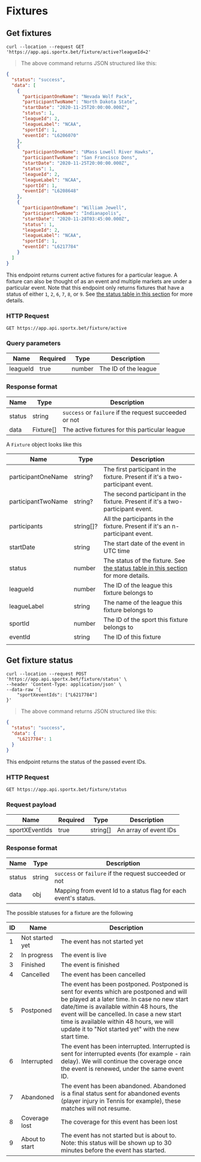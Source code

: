 # Fixtures

## Get fixtures

```shell
curl --location --request GET 'https://app.api.sportx.bet/fixture/active?leagueId=2'
```

> The above command returns JSON structured like this:

```json
{
  "status": "success",
  "data": [
    {
      "participantOneName": "Nevada Wolf Pack",
      "participantTwoName": "North Dakota State",
      "startDate": "2020-11-25T20:00:00.000Z",
      "status": 1,
      "leagueId": 2,
      "leagueLabel": "NCAA",
      "sportId": 1,
      "eventId": "L6206070"
    },
    {
      "participantOneName": "UMass Lowell River Hawks",
      "participantTwoName": "San Francisco Dons",
      "startDate": "2020-11-25T20:00:00.000Z",
      "status": 1,
      "leagueId": 2,
      "leagueLabel": "NCAA",
      "sportId": 1,
      "eventId": "L6208648"
    },
    {
      "participantOneName": "William Jewell",
      "participantTwoName": "Indianapolis",
      "startDate": "2020-11-28T03:45:00.000Z",
      "status": 1,
      "leagueId": 2,
      "leagueLabel": "NCAA",
      "sportId": 1,
      "eventId": "L6217784"
    }
  ]
}
```

This endpoint returns current active fixtures for a particular league. A fixture can also be thought of as an event and multiple markets are under a particular event. Note that this endpoint only returns fixtures that have a status of either `1`, `2`, `6`, `7`, `8`, or `9`. See [the status table in this section](#get-fixture-status) for more details.

### HTTP Request

`GET https://app.api.sportx.bet/fixture/active`

### Query parameters

Name | Required | Type | Description
--- | --- | --- | ---
leagueId | true | number | The ID of the league

### Response format

| Name   | Type      | Description                                            |
| ------ | --------- | ------------------------------------------------------ |
| status | string    | `success` or `failure` if the request succeeded or not |
| data   | Fixture[] | The active fixtures for this particular league         |

A `Fixture` object looks like this

| Name               | Type      | Description                                                                                              |
| ------------------ | --------- | -------------------------------------------------------------------------------------------------------- |
| participantOneName | string?   | The first participant in the fixture. Present if it's a two-participant event.                           |
| participantTwoName | string?   | The second participant in the fixture. Present if it's a two-participant event.                          |
| participants       | string[]? | All the participants in the fixture. Present if it's an n-participant event.                             |
| startDate          | string    | The start date of the event in UTC time                                                                  |
| status             | number    | The status of the fixture. See [the status table in this section](#get-fixture-status) for more details. |
| leagueId           | number    | The ID of the league this fixture belongs to                                                             |
| leagueLabel        | string    | The name of the league this fixture belongs to                                                           |
| sportId            | number    | The ID of the sport this fixture belongs to                                                              |
| eventId            | string    | The ID of this fixture                                                                                   |
|                    |

## Get fixture status

```shell
curl --location --request POST 'https://app.api.sportx.bet/fixture/status' \
--header 'Content-Type: application/json' \
--data-raw '{
    "sportXeventIds": ["L6217784"]
}'
```

> The above command returns JSON structured like this:

```json
{
  "status": "success",
  "data": {
    "L6217784": 1
  }
}
```

This endpoint returns the status of the passed event IDs.

### HTTP Request

`GET https://app.api.sportx.bet/fixture/status`

### Request payload

| Name           | Required | Type     | Description           |
| -------------- | -------- | -------- | --------------------- |
| sportXEventIds | true     | string[] | An array of event IDs |

### Response format

Name | Type | Description
--- | --- | ---
status | string | `success` or `failure` if the request succeeded or not
data | obj | Mapping from event Id to a status flag for each event's status.

The possible statuses for a fixture are the following

| ID  | Name            | Description                                                                                                                                                                                                                                                                                                                         |
| --- | --------------- | ----------------------------------------------------------------------------------------------------------------------------------------------------------------------------------------------------------------------------------------------------------------------------------------------------------------------------------- |
| 1   | Not started yet | The event has not started yet                                                                                                                                                                                                                                                                                                       |
| 2   | In progress     | The event is live                                                                                                                                                                                                                                                                                                                   |
| 3   | Finished        | The event is finished                                                                                                                                                                                                                                                                                                               |
| 4   | Cancelled       | The event has been cancelled                                                                                                                                                                                                                                                                                                        |
| 5   | Postponed       | The event has been postponed. Postponed is sent for events which are postponed and will be played at a later time. In case no new start date/time is available within 48 hours, the event will be cancelled. In case a new start time is available within 48 hours, we will update it to "Not started yet" with the new start time. |
| 6   | Interrupted     | The event has been interrupted. Interrupted is sent for interrupted events (for example - rain delay). We will continue the coverage once the event is renewed, under the same event ID.                                                                                                                                            |
| 7   | Abandoned       | The event has been abandoned. Abandoned is a final status sent for abandoned events (player injury in Tennis for example), these matches will not resume.                                                                                                                                                                           |
| 8   | Coverage lost   | The coverage for this event has been lost                                                                                                                                                                                                                                                                                           |
| 9   | About to start  | The event has not started but is about to. Note: this status will be shown up to 30 minutes before the event has started.                                                                                                                                                                                                           |
